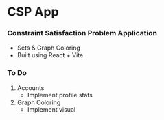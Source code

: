 # CSP App

### Constraint Satisfaction Problem Application
- Sets & Graph Coloring
- Built using React + Vite

### To Do
1. Accounts
    - Implement profile stats
2. Graph Coloring
    - Implement visual
